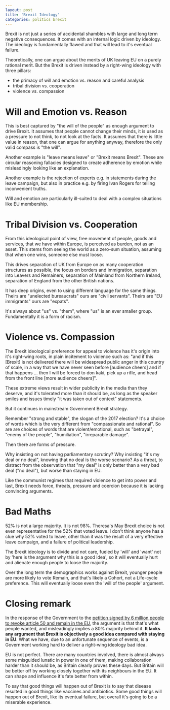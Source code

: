 ```yaml
---
layout: post
title: 'Brexit Ideology'
categories: politics brexit
---
```


Brexit is not just a series of accidental shambles with large and long term
negative consequences. It comes with an internal logic driven by ideology. The
ideology is fundamentally flawed and that will lead to it's eventual failure.

Theoretically, one can argue about the merits of UK leaving EU on a purely
rational merit. But the Brexit is driven instead by a right-wing ideology with
three pillars:

- the primacy of will and emotion vs. reason and careful analysis
- tribal division vs. cooperation
- violence vs. compassion


# Will and Emotion vs. Reason

This is best captured by "the will of the people" as enough argument to drive
Brexit. It assumes that people cannot change their minds, it is used as a
pressure to not think, to not look at the facts. It assumes that there is
little value in reason, that one can argue for anything anyway, therefore the
only valid compass is "the will".

Another example is "leave means leave" or "Brexit means Brexit". These are
circular reasoning fallacies designed to create adherence by emotion while
misleadingly looking like an explanation.

Another example is the rejection of experts e.g. in statements during the leave
campaign, but also in practice e.g. by firing Ivan Rogers for telling
inconvenient truths.

Will and emotion are particularly ill-suited to deal with a complex situations
like EU membership.


# Tribal Division vs. Cooperation

From this ideological point of view, free movement of people, goods and
services, that we have within Europe, is perceived as burden, not as an asset.
This stems from seeing the world as a zero-sum situation, assuming that when
one wins, someone else must loose.

This drives separation of UK from Europe on as many cooperation structures as
possible, the focus on borders and immigration, separation into Leavers and
Remainers, separation of Mainland from Northern Ireland, separation of England
from the other British nations.

It has deep origins, even to using different language for the same things.
Theirs are "unelected bureaucrats" ours are "civil servants". Theirs are "EU
immigrants" ours are "expats".

It's always about "us" vs. "them", where "us" is an ever smaller group.
Fundamentally it is a form of racism.


# Violence vs. Compassion

The Brexit ideological preference for appeal to violence has it's origin into
it's right-wing roots, in plain incitement to violence such as: "and if this
[Brexit] is not delivered there will be widespread public anger in this country
of scale, in a way that we have never seen before [audience cheers] and if that
happens ...  then I will be forced to don kaki, pick up a rifle, and head from
the front line [more audience cheers]".

These extreme views result in wider publicity in the media than they deserve,
and it's tolerated more than it should be, as long as the speaker smiles and
issues timely "it was taken out of context" statements.

But it continues in mainstream Government Brexit strategy.

Remember "strong and stable", the slogan of the 2017 election? It's a choice of
words which is the very different from "compassionate and rational". So are are
choices of words that are violent/emotional, such as "betrayal", "enemy of the
people", "humiliation", "irreparable damage".

Then there are forms of pressure.

Why insisting on not having parliamentary scrutiny? Why insisting "it's my deal
or no deal", knowing that no deal is the worse scenario? As a threat, to
distract from the observation that "my deal" is only better than a very bad
deal ("no deal"), but worse than staying in EU.

Like the communist regimes that required violence to get into power and last,
Brexit needs force, threats, pressure and coercion because it is lacking
convincing arguments.


# Bad Maths

52% is not a large majority. It is not 98%. Theresa's May Brexit choice is not
even representative for the 52% that voted leave. I don't think anyone has a
clue why 52% voted to leave, other than it was the result of a very effective
leave campaign, and a failure of political leadership.

The Brexit ideology is to divide and not care, fueled by 'will' and 'want' not
by 'here is the argument why this is a good idea', so it will eventually hurt
and alienate enough people to loose the majority.

Over the long term the demographics works against Brexit, younger people are
more likely to vote Remain, and that's likely a Cohort, not a Life-cycle
preference. This will eventually loose even the 'will of the people' argument.


# Closing remark

In the response of the Government to the [petition signed by 6 million people
to revoke article 50 and remain in the
EU](https://petition.parliament.uk/petitions/241584), the argument is that
that's what people wanted, and misleadingly implies a 80% majority behind it.
**It lacks any argument that Brexit is objectively a good idea compared with
staying in EU**. What we have, due to an unfortunate sequence of events, is a
Government working hard to deliver a right-wing ideology bad idea.

EU is not perfect. There are many countries involved, there is almost always
some misguided lunatic in power in one of them, making collaboration harder
than it should be, as Britain clearly proves these days. But Britain will be
better off by working closely together with its neighbours in the EU. It can
shape and influence it's fate better from within.

To say that good things will happen out of Brexit is to say that disease
resulted in good things like vaccines and antibiotics. Some good things will
happen out of Brexit, like its eventual failure, but overall it's going to be a
miserable experience.
